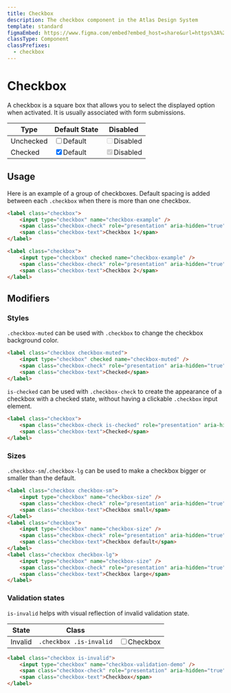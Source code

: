 ```yaml
---
title: Checkbox
description: The checkbox component in the Atlas Design System
template: standard
figmaEmbed: https://www.figma.com/embed?embed_host=share&url=https%3A%2F%2Fwww.figma.com%2Ffile%2FuVA2amRR71yJZ0GS6RI6zL%2F%25F0%259F%258C%259E-Atlas-Design-Library%3Fnode-id%3D509%253A616%26t%3DMi9Bg3tcqIe8LtND-1
classType: Component
classPrefixes:
  - checkbox
---
```


# Checkbox

A checkbox is a square box that allows you to select the displayed option when activated. It is usually associated with form submissions.

| Type      | Default State                                                                                                                                                                                       | Disabled                                                                                                                                                                                                      |
| --------- | --------------------------------------------------------------------------------------------------------------------------------------------------------------------------------------------------- | ------------------------------------------------------------------------------------------------------------------------------------------------------------------------------------------------------------- |
| Unchecked | <label class="checkbox font-size-md"><input type="checkbox" /><span class="checkbox-check" role="presentation" aria-hidden="true"></span><span class="checkbox-text">Default</span></label>         | <label class="checkbox font-size-md"><input type="checkbox" disabled /><span class="checkbox-check" role="presentation" aria-hidden="true"></span><span class="checkbox-text">Disabled</span></label>         |
| Checked   | <label class="checkbox font-size-md"><input type="checkbox" checked /><span class="checkbox-check" role="presentation" aria-hidden="true"></span><span class="checkbox-text">Default</span></label> | <label class="checkbox font-size-md"><input type="checkbox" disabled checked /><span class="checkbox-check" role="presentation" aria-hidden="true"></span><span class="checkbox-text">Disabled</span></label> |

## Usage

Here is an example of a group of checkboxes. Default spacing is added between each `.checkbox` when there is more than one checkbox.

```html
<label class="checkbox">
	<input type="checkbox" name="checkbox-example" />
	<span class="checkbox-check" role="presentation" aria-hidden="true"></span>
	<span class="checkbox-text">Checkbox 1</span>
</label>

<label class="checkbox">
	<input type="checkbox" checked name="checkbox-example" />
	<span class="checkbox-check" role="presentation" aria-hidden="true"></span>
	<span class="checkbox-text">Checkbox 2</span>
</label>
```

## Modifiers

### Styles

`.checkbox-muted` can be used with `.checkbox` to change the checkbox background color.

```html
<label class="checkbox checkbox-muted">
	<input type="checkbox" checked name="checkbox-muted" />
	<span class="checkbox-check" role="presentation" aria-hidden="true"></span>
	<span class="checkbox-text">Checked</span>
</label>
```

`is-checked` can be used with `.checkbox-check` to create the appearance of a checkbox with a checked state, without having a clickable `.checkbox` input element.

```html
<label class="checkbox">
	<span class="checkbox-check is-checked" role="presentation" aria-hidden="true"></span>
	<span class="checkbox-text">Checked</span>
</label>
```

### Sizes

`.checkbox-sm`/`.checkbox-lg` can be used to make a checkbox bigger or smaller than the default.

```html
<label class="checkbox checkbox-sm">
	<input type="checkbox" name="checkbox-size" />
	<span class="checkbox-check" role="presentation" aria-hidden="true"></span>
	<span class="checkbox-text">Checkbox small</span>
</label>
<label class="checkbox">
	<input type="checkbox" name="checkbox-size" />
	<span class="checkbox-check" role="presentation" aria-hidden="true"></span>
	<span class="checkbox-text">Checkbox default</span>
</label>
<label class="checkbox checkbox-lg">
	<input type="checkbox" name="checkbox-size" />
	<span class="checkbox-check" role="presentation" aria-hidden="true"></span>
	<span class="checkbox-text">Checkbox large</span>
</label>
```

### Validation states

`is-invalid` helps with visual reflection of invalid validation state.

| State   | Class                   |                                                                                                                                                                                                                       |
| ------- | ----------------------- | --------------------------------------------------------------------------------------------------------------------------------------------------------------------------------------------------------------------- |
| Invalid | `.checkbox .is-invalid` | <label class="checkbox is-invalid"><input type="checkbox" name="checkbox-validation" /><span class="checkbox-check" role="presentation" aria-hidden="true"></span><span class="checkbox-text">Checkbox</span></label> |

```html
<label class="checkbox is-invalid">
	<input type="checkbox" name="checkbox-validation-demo" />
	<span class="checkbox-check" role="presentation" aria-hidden="true"></span>
	<span class="checkbox-text">Checkbox</span>
</label>
```

